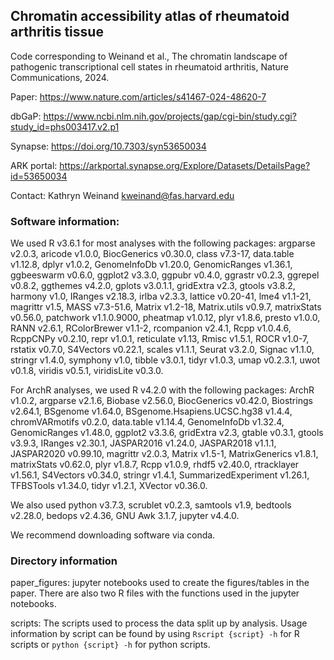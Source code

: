 ## Chromatin accessibility atlas of rheumatoid arthritis tissue

Code corresponding to Weinand et al., The chromatin landscape of pathogenic transcriptional cell states in rheumatoid arthritis, Nature Communications, 2024.

Paper: https://www.nature.com/articles/s41467-024-48620-7

dbGaP: https://www.ncbi.nlm.nih.gov/projects/gap/cgi-bin/study.cgi?study_id=phs003417.v2.p1

Synapse: https://doi.org/10.7303/syn53650034

ARK portal: https://arkportal.synapse.org/Explore/Datasets/DetailsPage?id=53650034

Contact: Kathryn Weinand kweinand@fas.harvard.edu 


### Software information:

We used R v3.6.1 for most analyses with the following packages: argparse v2.0.3, aricode v1.0.0, BiocGenerics v0.30.0, class v7.3-17, data.table v1.12.8, dplyr v1.0.2, GenomeInfoDb v1.20.0, GenomicRanges v1.36.1, ggbeeswarm v0.6.0, ggplot2 v3.3.0, ggpubr v0.4.0, ggrastr v0.2.3, ggrepel v0.8.2, ggthemes v4.2.0, gplots v3.0.1.1, gridExtra v2.3, gtools v3.8.2, harmony v1.0, IRanges v2.18.3, irlba v2.3.3, lattice v0.20-41, lme4 v1.1-21, magrittr v1.5, MASS v7.3-51.6, Matrix v1.2-18, Matrix.utils v0.9.7, matrixStats v0.56.0, patchwork v1.1.0.9000, pheatmap v1.0.12, plyr v1.8.6, presto v1.0.0, RANN v2.6.1, RColorBrewer v1.1-2, rcompanion v2.4.1, Rcpp v1.0.4.6, RcppCNPy v0.2.10, repr v1.0.1, reticulate v1.13, Rmisc v1.5.1, ROCR v1.0-7, rstatix v0.7.0, S4Vectors v0.22.1, scales v1.1.1, Seurat v3.2.0, Signac v1.1.0, stringr v1.4.0, symphony v1.0, tibble v3.0.1, tidyr v1.0.3, umap v0.2.3.1, uwot v0.1.8, viridis v0.5.1, viridisLite v0.3.0.

For ArchR analyses, we used R v4.2.0 with the following packages: ArchR v1.0.2, argparse v2.1.6, Biobase v2.56.0, BiocGenerics v0.42.0, Biostrings v2.64.1, BSgenome v1.64.0, BSgenome.Hsapiens.UCSC.hg38 v1.4.4, chromVARmotifs v0.2.0, data.table v1.14.4, GenomeInfoDb v1.32.4, GenomicRanges v1.48.0, ggplot2 v3.3.6, gridExtra v2.3, gtable v0.3.1, gtools v3.9.3, IRanges v2.30.1, JASPAR2016 v1.24.0, JASPAR2018 v1.1.1, JASPAR2020 v0.99.10, magrittr v2.0.3, Matrix v1.5-1, MatrixGenerics v1.8.1, matrixStats v0.62.0, plyr v1.8.7, Rcpp v1.0.9, rhdf5 v2.40.0, rtracklayer v1.56.1, S4Vectors v0.34.0, stringr v1.4.1, SummarizedExperiment v1.26.1, TFBSTools v1.34.0, tidyr v1.2.1, XVector v0.36.0.

We also used python v3.7.3, scrublet v0.2.3, samtools v1.9, bedtools v2.28.0, bedops v2.4.36, GNU Awk 3.1.7, jupyter v4.4.0.

We recommend downloading software via conda.


### Directory information

paper_figures: jupyter notebooks used to create the figures/tables in the paper. There are also two R files with the functions used in the jupyter notebooks.

scripts: The scripts used to process the data split up by analysis. Usage information by script can be found by using ```Rscript {script} -h``` for R scripts or ```python {script} -h``` for python scripts.

